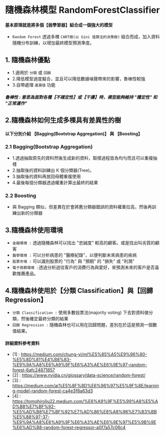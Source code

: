 # 隨機森林模型 RandomForestClassifier 
#### 基本原理就是將多個【弱學習器】組合成一個強大的模型
* ```Random Forest``` 透過多棵 ```CART樹(以 Gini 值算法的決策樹)``` 組合而成，加入資料隨機分布訓練，以增加最終模型預測準度。

## 1. 隨機森林優點
  * 1.適用於 ```分類``` 或 ```回歸```
  * 2.降低模型過度擬合，並且可以降低數據噪聲帶來的影響，魯棒性較強
  * 3.自帶處理 ```遺漏值``` 功能

##### *魯棒性 :* 意思為面對各種【不確定性】或【干擾】時，模型能夠維持 "穩定性" 和 "正常運作" 

## 2.隨機森林如何生成多棵具有差異性的樹
#### 以下分別介紹 【Bagging(Bootstrap Aggregation)】 與 【Boosting】
### 2.1 Bagging(Bootstrap Aggregation)
   * 1.透過抽取原先的資料然後生成新的資料，取樣過程皆為均勻而且可以重複抽樣
   * 2.抽取後的資料訓練出 K 個分類器(Tree)。
   * 3.抽取後的資料再放回母體重複使用
   * 4.最後每個分類器透過權重計算出最終的結果
     
### 2.2 Boosting
   * 與 Bagging 類似，但差異在於會將舊分類器錯誤的資料權重拉高，然後再訓練出新的分類器

## 3.隨機森林使用環境
   * ```金融環境 :``` 透過隨機森林可以找出 "忠誠度" 較高的顧客。或是找出叫劣質的顧客
   * ```醫學環境 :``` 可以分析病患的 "醫療紀錄"，以便判斷未來病患的疾病
   * ```股票市場 :``` 可以識別股票的 "行為" 與 "預期" 的 "損失" 或 "利潤"
   * ```電子商務環境 :```透過分析過往客戶的消費行為與愛好，來預測未來的客戶是否喜歡推薦產品。

## 4.隨機森林使用於【分類 Classification】與【回歸 Regression】
   * ```分類 Classification :``` 使用多數投票法(majority voting) 下去對資料做分類，然後確定最終分類的結果
   * ```回歸 Regression :``` 隨機森林也可以用在回歸問題，差別在於這是預測一個數值結果。 

#### 詳細資料參考資料
* [1] : https://medium.com/chung-yi/ml%E5%85%A5%E9%96%80-%E5%8D%81%E4%B8%83-%E9%9A%A8%E6%A9%9F%E6%A3%AE%E6%9E%97-random-forest-6afc24871857
* [2] : https://www.nvidia.cn/glossary/data-science/random-forest/
* [3] : https://medium.com/ai%E5%8F%8D%E6%96%97%E5%9F%8E/learning-model-random-forest-ca4e3f8a63d3
* [4] : https://tomohiroliu22.medium.com/%E6%A9%9F%E5%99%A8%E5%AD%B8%E7%BF%92-%E5%AD%B8%E7%BF%92%E7%AD%86%E8%A8%98%E7%B3%BB%E5%88%97-37-%E9%9A%A8%E6%A9%9F%E6%A3%AE%E6%9E%97%E5%9B%9E%E6%AD%B8-random-forest-regressor-a0f7a57c06c4

